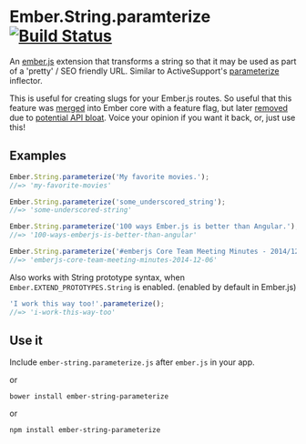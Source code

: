 # Ember.String.paramterize [![Build Status](https://travis-ci.org/gdub22/ember-string-parameterize.png?branch=master)](https://travis-ci.org/gdub22/ember-string-parameterize)

An [ember.js](http://emberjs.com) extension that transforms a string so that it may be used as part of a 'pretty' / SEO friendly URL.
Similar to ActiveSupport's [parameterize](http://api.rubyonrails.org/classes/ActiveSupport/Inflector.html#method-i-parameterize) inflector.

This is useful for creating slugs for your Ember.js routes.  So useful that this feature was [merged](https://github.com/emberjs/ember.js/pull/3953) into Ember core with a feature flag, but later [removed](https://github.com/emberjs/ember.js/pull/4452) due to [potential API bloat](http://emberjs.com/blog/2014/01/19/core-team-meeting-minutes-2014-01-17.html). Voice your opinion if you want it back, or, just use this!

## Examples
```javascript
Ember.String.parameterize('My favorite movies.');
//=> 'my-favorite-movies'

Ember.String.parameterize('some_underscored_string');
//=> 'some-underscored-string'

Ember.String.parameterize('100 ways Ember.js is better than Angular.');
//=> '100-ways-emberjs-is-better-than-angular'

Ember.String.parameterize('#emberjs Core Team Meeting Minutes - 2014/12/06');
//=> 'emberjs-core-team-meeting-minutes-2014-12-06'
```

Also works with String prototype syntax, when `Ember.EXTEND_PROTOTYPES.String` is enabled. (enabled by default in Ember.js)
```javascript
'I work this way too!'.parameterize();
//=> 'i-work-this-way-too'
```

## Use it

Include `ember-string.parameterize.js` after `ember.js` in your app.

or  

`bower install ember-string-parameterize`

or  

`npm install ember-string-parameterize`
